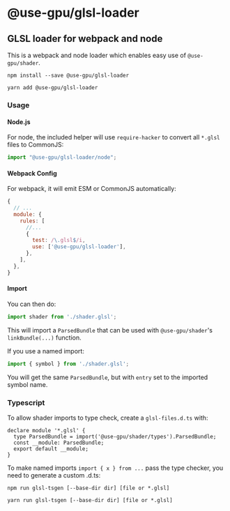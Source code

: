 # @use-gpu/glsl-loader

## GLSL loader for webpack and node

This is a webpack and node loader which enables easy use of `@use-gpu/shader`.

```
npm install --save @use-gpu/glsl-loader
```

```
yarn add @use-gpu/glsl-loader
```

### Usage

#### Node.js

For node, the included helper will use `require-hacker` to convert all `*.glsl` files to CommonJS:

```js
import "@use-gpu/glsl-loader/node";
```

#### Webpack Config

For webpack, it will emit ESM or CommonJS automatically:

```js
{
  // ...
  module: {
    rules: [
      //...
      {
        test: /\.glsl$/i,
        use: ['@use-gpu/glsl-loader'],
      },
    ],
  },
}
```

#### Import

You can then do:

```js
import shader from './shader.glsl';
```

This will import a `ParsedBundle` that can be used with `@use-gpu/shader`'s `linkBundle(...)` function.

If you use a named import:
```js
import { symbol } from './shader.glsl';
```

You will get the same `ParsedBundle`, but with `entry` set to the imported symbol name.

### Typescript

To allow shader imports to type check, create a `glsl-files.d.ts` with:

```
declare module '*.glsl' {
  type ParsedBundle = import('@use-gpu/shader/types').ParsedBundle;
  const __module: ParsedBundle;
  export default __module;
}
```

To make named imports `import { x } from ...` pass the type checker, you need to generate a custom .d.ts:

```
npm run glsl-tsgen [--base-dir dir] [file or *.glsl]
```

```
yarn run glsl-tsgen [--base-dir dir] [file or *.glsl]
```

